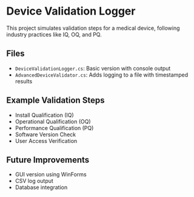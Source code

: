 # Device Validation Logger

This project simulates validation steps for a medical device, following industry practices like IQ, OQ, and PQ.

## Files
- `DeviceValidationLogger.cs`: Basic version with console output
- `AdvancedDeviceValidator.cs`: Adds logging to a file with timestamped results

## Example Validation Steps
- Install Qualification (IQ)
- Operational Qualification (OQ)
- Performance Qualification (PQ)
- Software Version Check
- User Access Verification

## Future Improvements
- GUI version using WinForms
- CSV log output
- Database integration
